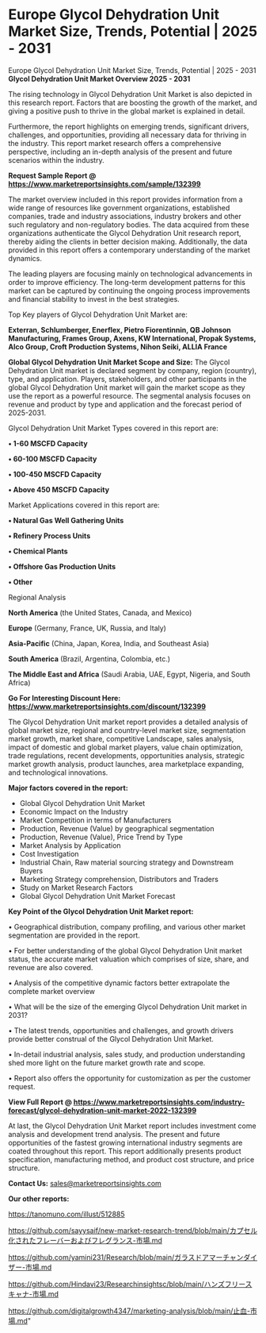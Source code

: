 # Europe Glycol Dehydration Unit Market Size, Trends, Potential | 2025 - 2031
Europe Glycol Dehydration Unit Market Size, Trends, Potential | 2025 - 2031
<Strong> Glycol Dehydration Unit Market Overview 2025 - 2031</strong>

The rising technology in Glycol Dehydration Unit Market is also depicted in this research report. Factors that are boosting the growth of the market, and giving a positive push to thrive in the global market is explained in detail.

Furthermore, the report highlights on emerging trends, significant drivers, challenges, and opportunities, providing all necessary data for thriving in the industry. This report market research offers a comprehensive perspective, including an in-depth analysis of the present and future scenarios within the industry.

<strong>Request Sample Report @ <a href=https://www.marketreportsinsights.com/sample/132399>https://www.marketreportsinsights.com/sample/132399</a></strong>

The market overview included in this report provides information from a wide range of resources like government organizations, established companies, trade and industry associations, industry brokers and other such regulatory and non-regulatory bodies. The data acquired from these organizations authenticate the Glycol Dehydration Unit research report, thereby aiding the clients in better decision making. Additionally, the data provided in this report offers a contemporary understanding of the market dynamics.

The leading players are focusing mainly on technological advancements in order to improve efficiency. The long-term development patterns for this market can be captured by continuing the ongoing process improvements and financial stability to invest in the best strategies.

Top Key players of Glycol Dehydration Unit Market are:

<strong>Exterran, Schlumberger, Enerflex, Pietro Fiorentinnin, QB Johnson Manufacturing, Frames Group, Axens, KW International, Propak Systems, Alco Group, Croft Production Systems, Nihon Seiki, ALLIA France</strong>

<strong><b>Global Glycol Dehydration Unit Market Scope and Size:</b></strong>
The Glycol Dehydration Unit market is declared segment by company, region (country), type, and application. Players, stakeholders, and other participants in the global Glycol Dehydration Unit market will gain the market scope as they use the report as a powerful resource. The segmental analysis focuses on revenue and product by type and application and the forecast period of 2025-2031.

Glycol Dehydration Unit Market Types covered in this report are:

<strong>• 1-60 MSCFD Capacity

• 60-100 MSCFD Capacity

• 100-450 MSCFD Capacity

• Above 450 MSCFD Capacity</strong>

Market Applications covered in this report are:

<strong>• Natural Gas Well Gathering Units

• Refinery Process Units

• Chemical Plants

• Offshore Gas Production Units

• Other</strong> 

Regional Analysis

<strong>North America</strong> (the United States, Canada, and Mexico)

<strong>Europe</strong> (Germany, France, UK, Russia, and Italy)

<strong>Asia-Pacific</strong> (China, Japan, Korea, India, and Southeast Asia)

<strong>South America</strong> (Brazil, Argentina, Colombia, etc.)

<strong>The Middle East and Africa</strong> (Saudi Arabia, UAE, Egypt, Nigeria, and South Africa)

<strong>Go For Interesting Discount Here: <a href=https://www.marketreportsinsights.com/discount/132399>https://www.marketreportsinsights.com/discount/132399</a></strong>

The Glycol Dehydration Unit market report provides a detailed analysis of global market size, regional and country-level market size, segmentation market growth, market share, competitive Landscape, sales analysis, impact of domestic and global market players, value chain optimization, trade regulations, recent developments, opportunities analysis, strategic market growth analysis, product launches, area marketplace expanding, and technological innovations.

<strong><b>Major factors covered in the report:</b></strong>
<ul>
  <li>Global Glycol Dehydration Unit Market </li>
  <li>Economic Impact on the Industry</li>
  <li>Market Competition in terms of Manufacturers</li>
  <li>Production, Revenue (Value) by geographical segmentation</li>
  <li>Production, Revenue (Value), Price Trend by Type</li>
  <li>Market Analysis by Application</li>
  <li>Cost Investigation</li>
  <li>Industrial Chain, Raw material sourcing strategy and Downstream Buyers</li>
  <li>Marketing Strategy comprehension, Distributors and Traders</li>
  <li>Study on Market Research Factors</li>
  <li>Global Glycol Dehydration Unit Market Forecast</li>
</ul>

<strong><b>Key Point of the Glycol Dehydration Unit Market report:</b></strong>

• Geographical distribution, company profiling, and various other market segmentation are provided in the report.

• For better understanding of the global Glycol Dehydration Unit market status, the accurate market valuation which comprises of size, share, and revenue are also covered.

• Analysis of the competitive dynamic factors better extrapolate the complete market overview

• What will be the size of the emerging Glycol Dehydration Unit market in 2031?

• The latest trends, opportunities and challenges, and growth drivers provide better construal of the Glycol Dehydration Unit Market.

• In-detail industrial analysis, sales study, and production understanding shed more light on the future market growth rate and scope.

• Report also offers the opportunity for customization as per the customer request.

<strong><b>View Full Report @ <a href=https://www.marketreportsinsights.com/industry-forecast/glycol-dehydration-unit-market-2022-132399>https://www.marketreportsinsights.com/industry-forecast/glycol-dehydration-unit-market-2022-132399</a></b></strong>


At last, the Glycol Dehydration Unit Market report includes investment come analysis and development trend analysis. The present and future opportunities of the fastest growing international industry segments are coated throughout this report. This report additionally presents product specification, manufacturing method, and product cost structure, and price structure.

<strong>Contact Us:</strong>
sales@marketreportsinsights.com

<strong>Our other reports:</strong>

<a href=https://tanomuno.com/illust/512885>https://tanomuno.com/illust/512885</a>

<a href=https://github.com/sayysaif/new-market-research-trend/blob/main/カプセル化されたフレーバーおよびフレグランス-市場.md>https://github.com/sayysaif/new-market-research-trend/blob/main/カプセル化されたフレーバーおよびフレグランス-市場.md</a>

<a href=https://github.com/yamini231/Research/blob/main/ガラスドアマーチャンダイザー-市場.md>https://github.com/yamini231/Research/blob/main/ガラスドアマーチャンダイザー-市場.md</a>

<a href=https://github.com/Hindavi23/Researchinsightsc/blob/main/ハンズフリースキャナ-市場.md>https://github.com/Hindavi23/Researchinsightsc/blob/main/ハンズフリースキャナ-市場.md</a>

<a href=https://github.com/digitalgrowth4347/marketing-analysis/blob/main/止血-市場.md>https://github.com/digitalgrowth4347/marketing-analysis/blob/main/止血-市場.md</a>"
